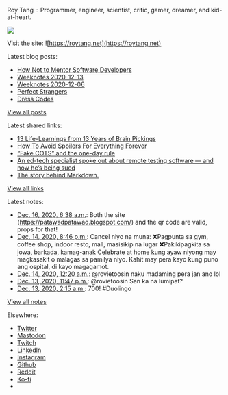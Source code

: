 Roy Tang :: Programmer, engineer, scientist, critic, gamer, dreamer, and kid-at-heart.

![](https://roytang.net/static/img/profile.jpg)

Visit the site: ![https://roytang.net](https://roytang.net)

Latest blog posts:

- [How Not to Mentor Software Developers](https://roytang.net/2020/12/how-not-to-mentor/)
- [Weeknotes 2020-12-13](https://roytang.net/2020/12/weeknotes-2020-12-13/)
- [Weeknotes 2020-12-06](https://roytang.net/2020/12/weeknotes-2020-12-06/)
- [Perfect Strangers](https://roytang.net/2020/12/perfect-strangers/)
- [Dress Codes](https://roytang.net/2020/12/dress-codes/)

[View all posts](https://roytang.net/blog)

Latest shared links:

- [13 Life-Learnings from 13 Years of Brain Pickings](https://roytang.net/2020/11/13-life-learnings-from-13-years-of-brain-pickings/)
- [How To Avoid Spoilers For Everything Forever](https://roytang.net/2020/11/how-to-avoid-spoilers-for-everything-forever/)
- [“Fake COTS” and the one-day rule](https://roytang.net/2020/10/fake-cots-and-the-one-day-rule/)
- [An ed-tech specialist spoke out about remote testing software — and now he’s being sued](https://roytang.net/2020/10/an-ed-tech-specialist-spoke-out-about-remote-testing-software-and-now-hes-being-sued/)
- [The story behind Markdown.](https://roytang.net/2020/10/the-story-behind-markdown/)

[View all links](https://roytang.net/links)

Latest notes:

- [Dec. 16, 2020, 6:38 a.m.](https://roytang.net/2020/12/gfyytvp/): Both the site (https://patawadpatawad.blogspot.com/) and the qr code are valid, props for that!
- [Dec. 14, 2020, 8:46 p.m.](https://roytang.net/2020/12/1338707102395584512/): Cancel niyo na muna: ❌Pagpunta sa gym, coffee shop, indoor resto, mall, masisikip na lugar ❌Pakikipagkita sa jowa, barkada, kamag-anak Celebrate at home kung ayaw niyong may magkasakit o malagas sa pamilya niyo. Kahit may pera kayo kung puno ang ospital, di kayo magagamot.
- [Dec. 14, 2020, 12:20 a.m.](https://roytang.net/2020/12/1338398359619469314/): @rovietoosin naku madaming pera jan ano lol
- [Dec. 13, 2020, 11:47 p.m.](https://roytang.net/2020/12/1338390255959883777/): @rovietoosin San ka na lumipat?
- [Dec. 13, 2020, 2:15 a.m.](https://roytang.net/2020/12/1338064928628871168/): 700! #Duolingo

[View all notes](https://roytang.net/notes)

Elsewhere:

- [Twitter](https://twitter.com/roytang)
- [Mastodon](https://mastodon.technology/@roytang)
- [Twitch](https://twitch.tv/twitchyroy)
- [LinkedIn](https://www.linkedin.com/in/roytang)
- [Instagram](https://instagram.com/roytang0400)
- [Github](https://github.com/roytang)
- [Reddit](https://reddit.com/u/hungryroy)
- [Ko-fi](https://ko-fi.com/roytang)
- [](mailto:hello@roytang.net)